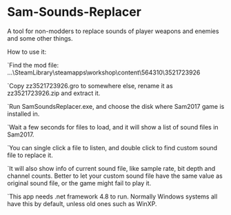 # Sam-Sounds-Replacer
A tool for non-modders to replace sounds of player weapons and enemies and some other things.

How to use it:

`Find the mod file: ...\SteamLibrary\steamapps\workshop\content\564310\3521723926

`Copy zz3521723926.gro to somewhere else, rename it as zz3521723926.zip and extract it.

`Run SamSoundsReplacer.exe, and choose the disk where Sam2017 game is installed in.

`Wait a few seconds for files to load, and it will show a list of sound files in Sam2017.

`You can single click a file to listen, and double click to find custom sound file to replace it.

`It will also show info of current sound file, like sample rate, bit depth and channel counts. Better to let your custom sound file have the same value as original sound file, or the game might fail to play it.

`This app needs .net framework 4.8 to run. Normally Windows systems all have this by default, unless old ones such as WinXP.
